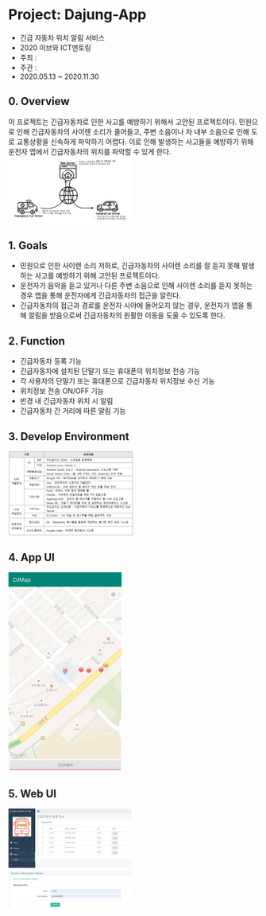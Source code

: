 # Project: Dajung-App
* 긴급 자동차 위치 알림 서비스
* 2020 이브와 ICT멘토링
* 주최 :
* 주관 :
* 2020.05.13 ~ 2020.11.30

## 0. Overview
이 프로젝트는 긴급자동차로 인한 사고를 예방하기 위해서 고안된 프로젝트이다.
민원으로 인해 긴급자동차의 사이렌 소리가 줄어들고, 주변 소음이나 차 내부 소음으로 인해 도로 교통상황을 신속하게 파악하기 어렵다.
이로 인해 발생하는 사고들을 예방하기 위해 운전자 앱에서 긴급자동차의 위치를 파악할 수 있게 한다.  
<img src="/doc/imgs/flow.png" width="50%">

## 1. Goals
* 민원으로 인한 사이렌 소리 저하로, 긴급자동차의 사이렌 소리를 잘 듣지 못해 발생하는 사고를 예방하기 위해 고안된 프로젝트이다.
* 운전자가 음악을 듣고 있거나 다른 주변 소음으로 인해 사이렌 소리를 듣지 못하는 경우 앱을 통해 운전자에게 긴급자동차의 접근을 알린다. 
* 긴급자동차의 접근과 경로를 운전자 시야에 들어오지 않는 경우, 운전자가 앱을 통해 알림을 받음으로써 긴급자동차의 원활한 이동을 도울 수 있도록 한다.

## 2. Function
* 긴급자동차 등록 기능
* 긴급자동차에 설치된 단말기 또는 휴대폰의 위치정보 전송 기능
* 각 사용자의 단말기 또는 휴대폰으로 긴급자동차 위치정보 수신 기능
* 위치정보 전송 ON/OFF 기능
* 반경 내 긴급자동차 위치 시 알림
* 긴급자동차 간 거리에 따른 알림 기능 

## 3. Develop Environment
<img src="/doc/imgs/environment.PNG" width="50%">

## 4. App UI
<img src="/doc/imgs/app.png" width="230" height="400">

## 5. Web UI
<img src="/doc/imgs/tables.png"  width="50%">  
<img src="/doc/imgs/delete.png"  width="50%">
